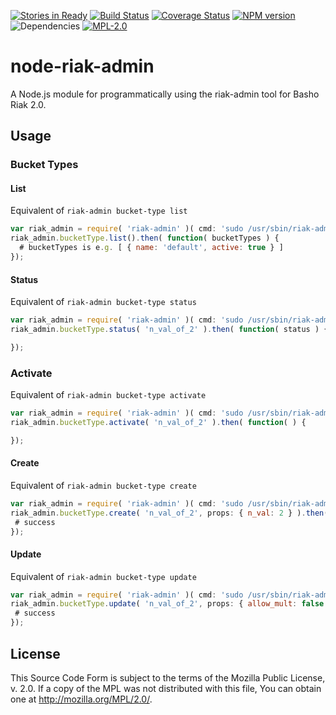 [![Stories in Ready](https://badge.waffle.io/joukou/node-riak-admin.png?label=ready&title=Ready)](https://waffle.io/joukou/node-riak-admin) [![Build Status](https://travis-ci.org/joukou/node-riak-admin.svg?branch=master)](https://travis-ci.org/joukou/node-riak-admin) [![Coverage Status](https://img.shields.io/coveralls/joukou/node-riak-admin.svg)](https://coveralls.io/r/joukou/node-riak-admin) [![NPM version](https://badge.fury.io/js/riak-admin.svg)](http://badge.fury.io/js/node-riak-admin) ![Dependencies](https://david-dm.org/joukou/node-riak-admin.png) [![MPL-2.0](http://img.shields.io/badge/license-MPL--2.0-brightgreen.svg)](#license)

node-riak-admin
===============

A Node.js module for programmatically using the riak-admin tool for Basho Riak
2.0.

## Usage

### Bucket Types

#### List

Equivalent of `riak-admin bucket-type list`

```javascript
var riak_admin = require( 'riak-admin' )( cmd: 'sudo /usr/sbin/riak-admin' );
riak_admin.bucketType.list().then( function( bucketTypes ) {
  # bucketTypes is e.g. [ { name: 'default', active: true } ]
});
```

#### Status

Equivalent of `riak-admin bucket-type status`

```javascript
var riak_admin = require( 'riak-admin' )( cmd: 'sudo /usr/sbin/riak-admin' );
riak_admin.bucketType.status( 'n_val_of_2' ).then( function( status ) {

});
```

### Activate

Equivalent of `riak-admin bucket-type activate`

```javascript
var riak_admin = require( 'riak-admin' )( cmd: 'sudo /usr/sbin/riak-admin' );
riak_admin.bucketType.activate( 'n_val_of_2' ).then( function( ) {

});
```

#### Create

Equivalent of `riak-admin bucket-type create`

```javascript
var riak_admin = require( 'riak-admin' )( cmd: 'sudo /usr/sbin/riak-admin' );
riak_admin.bucketType.create( 'n_val_of_2', props: { n_val: 2 } ).then( function() {
 # success
});
```

#### Update

Equivalent of `riak-admin bucket-type update`

```javascript
var riak_admin = require( 'riak-admin' )( cmd: 'sudo /usr/sbin/riak-admin' );
riak_admin.bucketType.update( 'n_val_of_2', props: { allow_mult: false } ).then( function() {
 # success
});
```

## License

This Source Code Form is subject to the terms of the Mozilla Public License,
v. 2.0. If a copy of the MPL was not distributed with this file, You can obtain
one at http://mozilla.org/MPL/2.0/.
